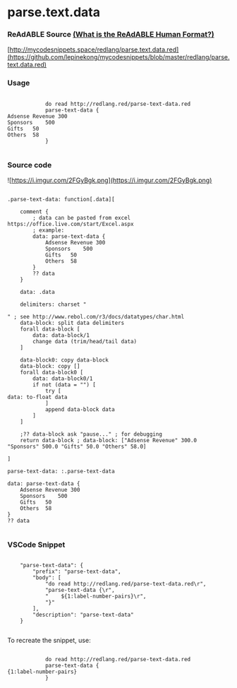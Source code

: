 
# parse.text.data


### ReAdABLE Source [(What is the ReAdABLE Human Format?)](http://readablehumanformat.com)

[http://mycodesnippets.space/redlang/parse.text.data.red](https://github.com/lepinekong/mycodesnippets/blob/master/redlang/parse.text.data.red)


### Usage



```

            do read http://redlang.red/parse-text-data.red
            parse-text-data {
Adsense Revenue	300
Sponsors	500
Gifts	50
Others	58  
            }            
        
```



### Source code

![https://i.imgur.com/2FGyBgk.png](https://i.imgur.com/2FGyBgk.png)
                    


```

.parse-text-data: function[.data][

    comment {
        ; data can be pasted from excel https://office.live.com/start/Excel.aspx
        ; example:
        data: parse-text-data {
            Adsense Revenue	300
            Sponsors	500
            Gifts	50
            Others	58  
        }
        ?? data
    }

    data: .data

    delimiters: charset "
	
" ; see http://www.rebol.com/r3/docs/datatypes/char.html
    data-block: split data delimiters
    forall data-block [
        data: data-block/1
        change data (trim/head/tail data)
    ]

    data-block0: copy data-block
    data-block: copy []
    forall data-block0 [
        data: data-block0/1
        if not (data = "") [
            try [
data: to-float data
            ]
            append data-block data
        ] 
    ]

    ;?? data-block ask "pause..." ; for debugging
    return data-block ; data-block: ["Adsense Revenue" 300.0 "Sponsors" 500.0 "Gifts" 50.0 "Others" 58.0]

]

parse-text-data: :.parse-text-data

data: parse-text-data {
    Adsense Revenue	300
    Sponsors	500
    Gifts	50
    Others	58  
}
?? data
        
```



### VSCode Snippet



```

    "parse-text-data": {
        "prefix": "parse-text-data",
        "body": [
            "do read http://redlang.red/parse-text-data.red\r",
            "parse-text-data {\r",
            "    ${1:label-number-pairs}\r",
            "}"
        ],
        "description": "parse-text-data"
    }            
        
```


To recreate the snippet, use:


```

            do read http://redlang.red/parse-text-data.red
            parse-text-data {
{1:label-number-pairs}
            }
        
```



